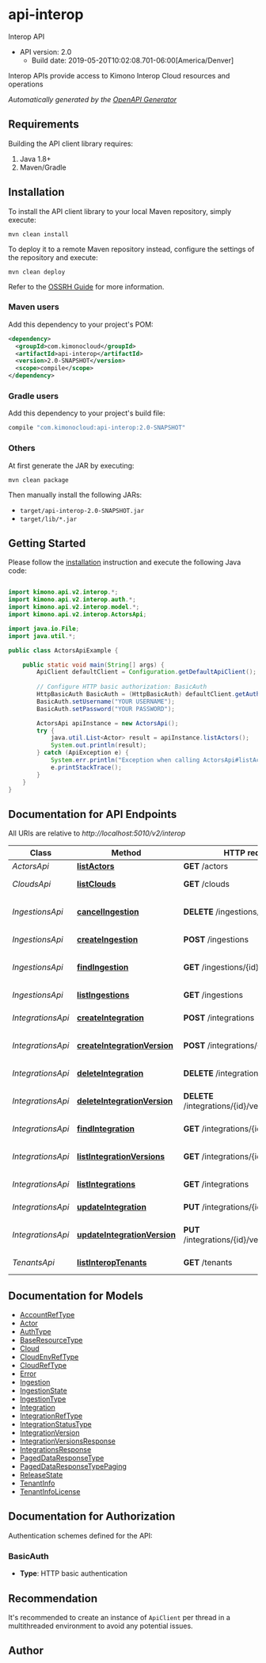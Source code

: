 # api-interop

Interop API
- API version: 2.0
  - Build date: 2019-05-20T10:02:08.701-06:00[America/Denver]

Interop APIs provide access to Kimono Interop Cloud resources and operations


*Automatically generated by the [OpenAPI Generator](https://openapi-generator.tech)*


## Requirements

Building the API client library requires:
1. Java 1.8+
2. Maven/Gradle

## Installation

To install the API client library to your local Maven repository, simply execute:

```shell
mvn clean install
```

To deploy it to a remote Maven repository instead, configure the settings of the repository and execute:

```shell
mvn clean deploy
```

Refer to the [OSSRH Guide](http://central.sonatype.org/pages/ossrh-guide.html) for more information.

### Maven users

Add this dependency to your project's POM:

```xml
<dependency>
  <groupId>com.kimonocloud</groupId>
  <artifactId>api-interop</artifactId>
  <version>2.0-SNAPSHOT</version>
  <scope>compile</scope>
</dependency>
```

### Gradle users

Add this dependency to your project's build file:

```groovy
compile "com.kimonocloud:api-interop:2.0-SNAPSHOT"
```

### Others

At first generate the JAR by executing:

```shell
mvn clean package
```

Then manually install the following JARs:

* `target/api-interop-2.0-SNAPSHOT.jar`
* `target/lib/*.jar`

## Getting Started

Please follow the [installation](#installation) instruction and execute the following Java code:

```java

import kimono.api.v2.interop.*;
import kimono.api.v2.interop.auth.*;
import kimono.api.v2.interop.model.*;
import kimono.api.v2.interop.ActorsApi;

import java.io.File;
import java.util.*;

public class ActorsApiExample {

    public static void main(String[] args) {
        ApiClient defaultClient = Configuration.getDefaultApiClient();
        
        // Configure HTTP basic authorization: BasicAuth
        HttpBasicAuth BasicAuth = (HttpBasicAuth) defaultClient.getAuthentication("BasicAuth");
        BasicAuth.setUsername("YOUR USERNAME");
        BasicAuth.setPassword("YOUR PASSWORD");

        ActorsApi apiInstance = new ActorsApi();
        try {
            java.util.List<Actor> result = apiInstance.listActors();
            System.out.println(result);
        } catch (ApiException e) {
            System.err.println("Exception when calling ActorsApi#listActors");
            e.printStackTrace();
        }
    }
}

```

## Documentation for API Endpoints

All URIs are relative to *http://localhost:5010/v2/interop*

Class | Method | HTTP request | Description
------------ | ------------- | ------------- | -------------
*ActorsApi* | [**listActors**](docs/ActorsApi.md#listActors) | **GET** /actors | List Actors
*CloudsApi* | [**listClouds**](docs/CloudsApi.md#listClouds) | **GET** /clouds | List Interop Clouds
*IngestionsApi* | [**cancelIngestion**](docs/IngestionsApi.md#cancelIngestion) | **DELETE** /ingestions/{id} | Cancel an Ingestion by id
*IngestionsApi* | [**createIngestion**](docs/IngestionsApi.md#createIngestion) | **POST** /ingestions | Create an Ingestion
*IngestionsApi* | [**findIngestion**](docs/IngestionsApi.md#findIngestion) | **GET** /ingestions/{id} | Find an Ingestion by id
*IngestionsApi* | [**listIngestions**](docs/IngestionsApi.md#listIngestions) | **GET** /ingestions | List Ingestions
*IntegrationsApi* | [**createIntegration**](docs/IntegrationsApi.md#createIntegration) | **POST** /integrations | Create Integration
*IntegrationsApi* | [**createIntegrationVersion**](docs/IntegrationsApi.md#createIntegrationVersion) | **POST** /integrations/{id}/versions | Create Integration Version
*IntegrationsApi* | [**deleteIntegration**](docs/IntegrationsApi.md#deleteIntegration) | **DELETE** /integrations/{id} | Delete an Integration
*IntegrationsApi* | [**deleteIntegrationVersion**](docs/IntegrationsApi.md#deleteIntegrationVersion) | **DELETE** /integrations/{id}/versions/{version} | Delete Integration Version
*IntegrationsApi* | [**findIntegration**](docs/IntegrationsApi.md#findIntegration) | **GET** /integrations/{id} | Find an Integration
*IntegrationsApi* | [**listIntegrationVersions**](docs/IntegrationsApi.md#listIntegrationVersions) | **GET** /integrations/{id}/versions | List Integration Versions
*IntegrationsApi* | [**listIntegrations**](docs/IntegrationsApi.md#listIntegrations) | **GET** /integrations | List Integrations
*IntegrationsApi* | [**updateIntegration**](docs/IntegrationsApi.md#updateIntegration) | **PUT** /integrations/{id} | Update Integration
*IntegrationsApi* | [**updateIntegrationVersion**](docs/IntegrationsApi.md#updateIntegrationVersion) | **PUT** /integrations/{id}/versions/{version} | Update Integration Version
*TenantsApi* | [**listInteropTenants**](docs/TenantsApi.md#listInteropTenants) | **GET** /tenants | List Interop Tenants


## Documentation for Models

 - [AccountRefType](docs/AccountRefType.md)
 - [Actor](docs/Actor.md)
 - [AuthType](docs/AuthType.md)
 - [BaseResourceType](docs/BaseResourceType.md)
 - [Cloud](docs/Cloud.md)
 - [CloudEnvRefType](docs/CloudEnvRefType.md)
 - [CloudRefType](docs/CloudRefType.md)
 - [Error](docs/Error.md)
 - [Ingestion](docs/Ingestion.md)
 - [IngestionState](docs/IngestionState.md)
 - [IngestionType](docs/IngestionType.md)
 - [Integration](docs/Integration.md)
 - [IntegrationRefType](docs/IntegrationRefType.md)
 - [IntegrationStatusType](docs/IntegrationStatusType.md)
 - [IntegrationVersion](docs/IntegrationVersion.md)
 - [IntegrationVersionsResponse](docs/IntegrationVersionsResponse.md)
 - [IntegrationsResponse](docs/IntegrationsResponse.md)
 - [PagedDataResponseType](docs/PagedDataResponseType.md)
 - [PagedDataResponseTypePaging](docs/PagedDataResponseTypePaging.md)
 - [ReleaseState](docs/ReleaseState.md)
 - [TenantInfo](docs/TenantInfo.md)
 - [TenantInfoLicense](docs/TenantInfoLicense.md)


## Documentation for Authorization

Authentication schemes defined for the API:
### BasicAuth

- **Type**: HTTP basic authentication


## Recommendation

It's recommended to create an instance of `ApiClient` per thread in a multithreaded environment to avoid any potential issues.

## Author




